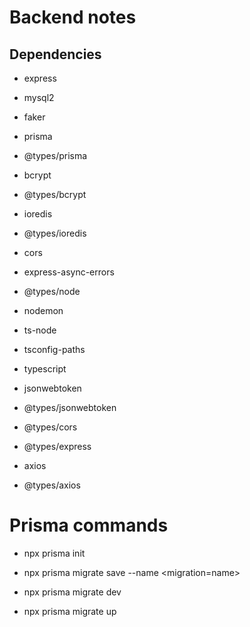 # Backend notes

## Dependencies
- express
- mysql2

- faker

- prisma
- @types/prisma

- bcrypt
- @types/bcrypt

- ioredis
- @types/ioredis

- cors
- express-async-errors
- @types/node
- nodemon
- ts-node
- tsconfig-paths
- typescript

- jsonwebtoken
- @types/jsonwebtoken

- @types/cors
- @types/express

- axios
- @types/axios

# Prisma commands

- npx prisma init

- npx prisma migrate save --name <migration=name>

- npx prisma migrate dev

- npx prisma migrate up 